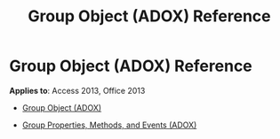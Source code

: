 ﻿---
title: Group Object (ADOX) Reference
TOCTitle: Group Object (ADOX)
ms:assetid: 7b616ef3-e2ca-4457-8644-b4b282c17c4f
ms:mtpsurl: https://msdn.microsoft.com/library/JJ249511(v=office.15)
ms:contentKeyID: 48545813
ms.date: 09/18/2015
mtps_version: v=office.15
---

# Group Object (ADOX) Reference


**Applies to**: Access 2013, Office 2013



  - [Group Object (ADOX)](group-object-adox.md)

  - [Group Properties, Methods, and Events (ADOX)](group-properties-methods-and-events-adox.md)

